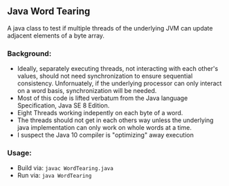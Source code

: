 ## Java Word Tearing
A java class to test if multiple threads of the underlying
JVM can update adjacent elements of a byte array.

### Background:
* Ideally, separately executing threads, not interacting with
  each other's values, should not need synchronization to ensure
  sequential consistency.  Unfornuately, if the underlying processor
  can only interact on a word basis, synchronization will be needed.
* Most of this code is lifted verbatum from the Java language
  Specification, Java SE 8 Edition.
* Eight Threads working indepently on each byte of a word.
* The threads should not get in each others way unless the
  underlying java implementation can only work on whole words at a time.
* I suspect the Java 10 compiler is "optimizing" away execution

### Usage:
* Build via: `javac WordTearing.java`
* Run via:   `java WordTearing`
